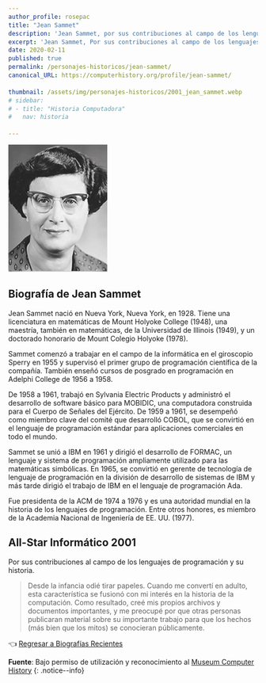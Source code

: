 ```yaml
---
author_profile: rosepac
title: "Jean Sammet"
description: 'Jean Sammet, por sus contribuciones al campo de los lenguajes de programación y su historia.'
excerpt: 'Jean Sammet, Por sus contribuciones al campo de los lenguajes de programación y su historia.'
date: 2020-02-11
published: true
permalink: /personajes-historicos/jean-sammet/
canonical_URL: https://computerhistory.org/profile/jean-sammet/

thumbnail: /assets/img/personajes-historicos/2001_jean_sammet.webp
# sidebar:
# - title: "Historia Computadora"
#   nav: historia

---
```


 <img src="/assets/img/personajes-historicos/2001_jean_sammet.webp" width="200px" high="250px" alt="Jean Sammet" title="Jean Sammet">

## **Biografía de Jean Sammet**

Jean Sammet nació en Nueva York, Nueva York, en 1928. Tiene una licenciatura en matemáticas de Mount Holyoke College (1948), una maestría, también en matemáticas, de la Universidad de Illinois (1949), y un doctorado honorario de Mount Colegio Holyoke (1978).

Sammet comenzó a trabajar en el campo de la informática en el giroscopio Sperry en 1955 y supervisó el primer grupo de programación científica de la compañía. También enseñó cursos de posgrado en programación en Adelphi College de 1956 a 1958.

De 1958 a 1961, trabajó en Sylvania Electric Products y administró el desarrollo de software básico para MOBIDIC, una computadora construida para el Cuerpo de Señales del Ejército. De 1959 a 1961, se desempeñó como miembro clave del comité que desarrolló COBOL, que se convirtió en el lenguaje de programación estándar para aplicaciones comerciales en todo el mundo.

Sammet se unió a IBM en 1961 y dirigió el desarrollo de FORMAC, un lenguaje y sistema de programación ampliamente utilizado para las matemáticas simbólicas. En 1965, se convirtió en gerente de tecnología de lenguaje de programación en la división de desarrollo de sistemas de IBM y más tarde dirigió el trabajo de IBM en el lenguaje de programación Ada.

Fue presidenta de la ACM de 1974 a 1976 y es una autoridad mundial en la historia de los lenguajes de programación. Entre otros honores, es miembro de la Academia Nacional de Ingeniería de EE. UU. (1977).

## All-Star Informático 2001

Por sus contribuciones al campo de los lenguajes de programación y su historia.

> Desde la infancia odié tirar papeles. Cuando me convertí en adulto, esta característica se fusionó con mi interés en la historia de la computación. Como resultado, creé mis propios archivos y documentos importantes, y me preocupé por que otras personas publicaran material sobre su importante trabajo para que los hechos (más bien que los mitos) se conocieran públicamente.

👈 [Regresar a Biografías Recientes](/personajes-historicos/#-biografías-agregadas-más-recientes-)

**Fuente**: Bajo permiso de utilización y reconocimiento al [Museum Computer History](https://www.computerhistory.org/ "Página web el Museo de la Historia de las Computadoras")
{: .notice--info}
